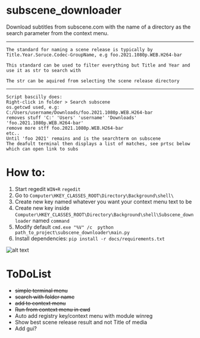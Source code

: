 # subscene_downloader
Download subtitles from subscene.com with the name of a directory as the search parameter from the context menu.


---
```
The standard for naming a scene release is typically by Title.Year.Soruce.Codec-GroupName, e.g foo.2021.1080p.WEB.H264-bar

This standard can be used to filter everything but Title and Year and use it as str to search with

The str can be aquired from selecting the scene release directory
```
----
```
Script bascilly does:
Right-click in folder > Search subscene
os.getcwd used, e.g: C:/Users/username/Downloads/foo.2021.1080p.WEB.H264-bar
removes stuff 'C:' 'Users' 'username' 'Downloads' 'foo.2021.1080p.WEB.H264-bar'
remove more stff foo.2021.1080p.WEB.H264-bar
etc..
Until 'foo 2021' remains and is the searchterm on subscene
The deafult terminal then displays a list of matches, see prtsc below which can open link to subs
```
# How to:
1. Start regedit ```WIN+R``` ```regedit```
2. Go to ```Computer\HKEY_CLASSES_ROOT\Directory\Background\shell\```
3. Create new key named whatever you want your context menu text to be
4. Create new key inside ```Computer\HKEY_CLASSES_ROOT\Directory\Background\shell\Subscene_downloader``` named ```command```
5. Modify default ```cmd.exe "%V" /c  python path_to_project\subscene_downloader\main.py```
6. Install dependencies:
```pip install -r docs/requirements.txt```

![alt text](https://github.com/vagabondHustler/subscene_downloader/blob/main/resources/prtsc.png)

# ToDoList
- ~~simple terminal menu~~
- ~~search with folder name~~
- ~~add to context menu~~
- ~~Run from context menu in cwd~~
- Auto add registry key/context menu with module winreg
- Show best scene release result and not Title of media
- Add gui?
